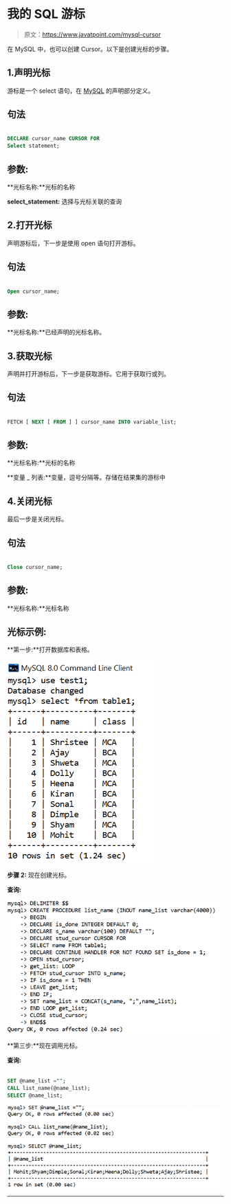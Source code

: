# 我的 SQL 游标

> 原文：<https://www.javatpoint.com/mysql-cursor>

在 MySQL 中，也可以创建 Cursor。以下是创建光标的步骤。

## 1.声明光标

游标是一个 select 语句，在 [MySQL](https://www.javatpoint.com/mysql-tutorial) 的声明部分定义。

## 句法

```sql

DECLARE cursor_name CURSOR FOR
Select statement;

```

## 参数:

**光标名称:**光标的名称

**select_statement:** 选择与光标关联的查询

## 2.打开光标

声明游标后，下一步是使用 open 语句打开游标。

## 句法

```sql

Open cursor_name;

```

## 参数:

**光标名称:**已经声明的光标名称。

## 3.获取光标

声明并打开游标后，下一步是获取游标。它用于获取行或列。

## 句法

```sql

FETCH [ NEXT [ FROM ] ] cursor_name INTO variable_list;

```

## 参数:

**光标名称:**光标的名称

**变量 _ 列表:**变量，逗号分隔等。存储在结果集的游标中

## 4.关闭光标

最后一步是关闭光标。

## 句法

```sql

Close cursor_name;

```

## 参数:

**光标名称:**光标名称

## 光标示例:

**第一步:**打开数据库和表格。

![MySQL Cursor](img/1050bca9c9ea0374d023488a5a75ef05.png)

**步骤 2:** 现在创建光标。

**查询:**

![MySQL Cursor](img/0404fd02445185267f0154648539a435.png)

**第三步:**现在调用光标。

**查询:**

```sql

SET @name_list ="";
CALL list_name(@name_list);
SELECT @name_list;

```

![MySQL Cursor](img/171174ab47bb737d4bb136cbc4b831d4.png)

* * *